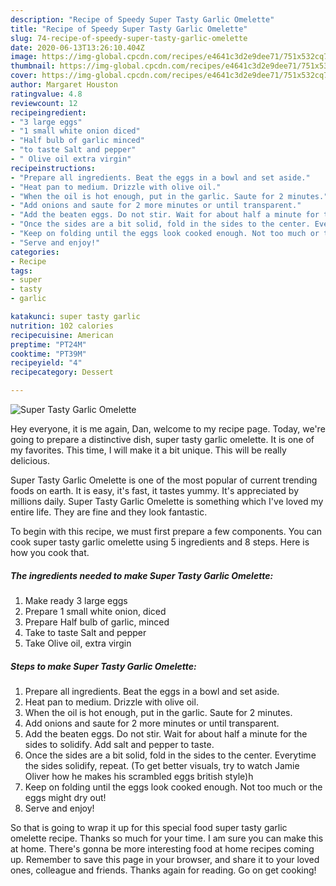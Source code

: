 ```yaml
---
description: "Recipe of Speedy Super Tasty Garlic Omelette"
title: "Recipe of Speedy Super Tasty Garlic Omelette"
slug: 74-recipe-of-speedy-super-tasty-garlic-omelette
date: 2020-06-13T13:26:10.404Z
image: https://img-global.cpcdn.com/recipes/e4641c3d2e9dee71/751x532cq70/super-tasty-garlic-omelette-recipe-main-photo.jpg
thumbnail: https://img-global.cpcdn.com/recipes/e4641c3d2e9dee71/751x532cq70/super-tasty-garlic-omelette-recipe-main-photo.jpg
cover: https://img-global.cpcdn.com/recipes/e4641c3d2e9dee71/751x532cq70/super-tasty-garlic-omelette-recipe-main-photo.jpg
author: Margaret Houston
ratingvalue: 4.8
reviewcount: 12
recipeingredient:
- "3 large eggs"
- "1 small white onion diced"
- "Half bulb of garlic minced"
- "to taste Salt and pepper"
- " Olive oil extra virgin"
recipeinstructions:
- "Prepare all ingredients. Beat the eggs in a bowl and set aside."
- "Heat pan to medium. Drizzle with olive oil."
- "When the oil is hot enough, put in the garlic. Saute for 2 minutes."
- "Add onions and saute for 2 more minutes or until transparent."
- "Add the beaten eggs. Do not stir. Wait for about half a minute for the sides to solidify. Add salt and pepper to taste."
- "Once the sides are a bit solid, fold in the sides to the center. Everytime the sides solidify, repeat. (To get better visuals, try to watch Jamie Oliver how he makes his scrambled eggs british style)h"
- "Keep on folding until the eggs look cooked enough. Not too much or the eggs might dry out!"
- "Serve and enjoy!"
categories:
- Recipe
tags:
- super
- tasty
- garlic

katakunci: super tasty garlic 
nutrition: 102 calories
recipecuisine: American
preptime: "PT24M"
cooktime: "PT39M"
recipeyield: "4"
recipecategory: Dessert

---
```



![Super Tasty Garlic Omelette](https://img-global.cpcdn.com/recipes/e4641c3d2e9dee71/751x532cq70/super-tasty-garlic-omelette-recipe-main-photo.jpg)

Hey everyone, it is me again, Dan, welcome to my recipe page. Today, we're going to prepare a distinctive dish, super tasty garlic omelette. It is one of my favorites. This time, I will make it a bit unique. This will be really delicious.



Super Tasty Garlic Omelette is one of the most popular of current trending foods on earth. It is easy, it's fast, it tastes yummy. It's appreciated by millions daily. Super Tasty Garlic Omelette is something which I've loved my entire life. They are fine and they look fantastic.


To begin with this recipe, we must first prepare a few components. You can cook super tasty garlic omelette using 5 ingredients and 8 steps. Here is how you cook that.

<!--inarticleads1-->

##### The ingredients needed to make Super Tasty Garlic Omelette:

1. Make ready 3 large eggs
1. Prepare 1 small white onion, diced
1. Prepare Half bulb of garlic, minced
1. Take to taste Salt and pepper
1. Take  Olive oil, extra virgin




<!--inarticleads2-->

##### Steps to make Super Tasty Garlic Omelette:

1. Prepare all ingredients. Beat the eggs in a bowl and set aside.
1. Heat pan to medium. Drizzle with olive oil.
1. When the oil is hot enough, put in the garlic. Saute for 2 minutes.
1. Add onions and saute for 2 more minutes or until transparent.
1. Add the beaten eggs. Do not stir. Wait for about half a minute for the sides to solidify. Add salt and pepper to taste.
1. Once the sides are a bit solid, fold in the sides to the center. Everytime the sides solidify, repeat. (To get better visuals, try to watch Jamie Oliver how he makes his scrambled eggs british style)h
1. Keep on folding until the eggs look cooked enough. Not too much or the eggs might dry out!
1. Serve and enjoy!




So that is going to wrap it up for this special food super tasty garlic omelette recipe. Thanks so much for your time. I am sure you can make this at home. There's gonna be more interesting food at home recipes coming up. Remember to save this page in your browser, and share it to your loved ones, colleague and friends. Thanks again for reading. Go on get cooking!
